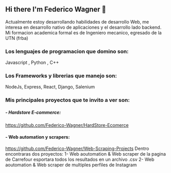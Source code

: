 ## Hi there I'm Federico Wagner 👋

Actualmente estoy desarrollando habilidades de desarrollo Web, me interesa en desarrollo nativo de aplicaciones y el desarrollo lado backend.
Mi formacion academica formal es de Ingeniero mecanico, egresado de la UTN (frba)

###  Los lenguajes de programacion que domino son:
  Javascript , Python , C++
  
###  Los Frameworks y librerias que manejo son:
  NodeJs, Express, React, Django, Salenium
  
  ### Mis principales proyectos que te invito a ver son:
  
  ##### - Hardstore E-commerce:
  https://github.com/Federico-Wagner/HardStore-Ecomerce
  
  #### - Web automation y scrapers:
  https://github.com/Federico-Wagner/Web-Scraping-Projects
  Dentro encontraras dos proyectos:
  1- Web aoutomation & Web scraper de la pagina de Carrefour esportara todos los resultados en un archivo .csv
  2- Web aoutomation & Web scraper de multiples perfiles de Instagram
  

<!--
**Federico-Wagner/Federico-Wagner** is a ✨ _special_ ✨ repository because its `README.md` (this file) appears on your GitHub profile.

Here are some ideas to get you started:

- 🔭 I’m currently working on ...
- 🌱 I’m currently learning ...
- 👯 I’m looking to collaborate on ...
- 🤔 I’m looking for help with ...
- 💬 Ask me about ...
- 📫 How to reach me: ...
- 😄 Pronouns: ...
- ⚡ Fun fact: ...
-->
